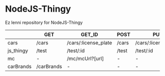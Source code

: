 # NodeJS-Thingy
Ez lenni repository for NodeJS-Thingy

|           | GET        | GET_ID               | POST  | PUT                  | DELETE               |
|-----------|------------|----------------------|-------|----------------------|----------------------|
| cars      | /cars      | /cars/:license_plate | /cars | /cars/:license_plate | /cars/:license_plate |
| js_thingy | /test      | /test/:id            | /test | /test/:id            | /test/:id            |
| mc        | -          | /mc/mcUrl?[url]      | -     | -                    | -                    |
| carBrands | /carBrands | -                    | -     | -                    | -                    |
